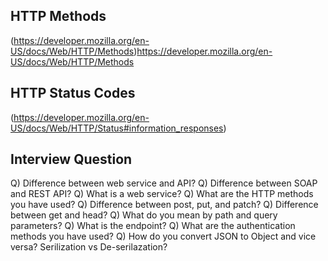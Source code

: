 ## HTTP Methods 

(https://developer.mozilla.org/en-US/docs/Web/HTTP/Methods)https://developer.mozilla.org/en-US/docs/Web/HTTP/Methods




## HTTP Status Codes

(https://developer.mozilla.org/en-US/docs/Web/HTTP/Status#information_responses)


## Interview Question

Q) Difference between web service and API?
Q) Difference between SOAP and REST API?
Q) What is a web service?
Q) What are the HTTP methods you have used?
Q) Difference between post, put, and patch?
Q) Difference between get and head?
Q) What do you mean by path and query parameters?
Q) What is the endpoint?
Q) What are the authentication methods you have used?
Q) How do you convert JSON to Object and vice versa? Serilization vs De-serilazation?




